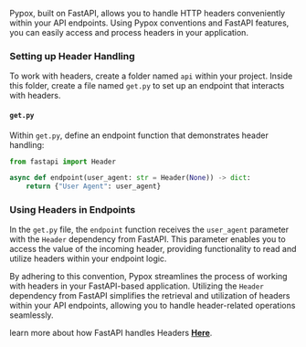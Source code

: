 Pypox, built on FastAPI, allows you to handle HTTP headers conveniently within your API endpoints. Using Pypox conventions and FastAPI features, you can easily access and process headers in your application.

### Setting up Header Handling

To work with headers, create a folder named `api` within your project. Inside this folder, create a file named `get.py` to set up an endpoint that interacts with headers.

#### `get.py`

Within `get.py`, define an endpoint function that demonstrates header handling:

```python
from fastapi import Header

async def endpoint(user_agent: str = Header(None)) -> dict:
    return {"User Agent": user_agent}
```

### Using Headers in Endpoints

In the `get.py` file, the `endpoint` function receives the `user_agent` parameter with the `Header` dependency from FastAPI. This parameter enables you to access the value of the incoming header, providing functionality to read and utilize headers within your endpoint logic.

By adhering to this convention, Pypox streamlines the process of working with headers in your FastAPI-based application. Utilizing the `Header` dependency from FastAPI simplifies the retrieval and utilization of headers within your API endpoints, allowing you to handle header-related operations seamlessly.

learn more about how FastAPI handles Headers [**Here**](https://fastapi.tiangolo.com/tutorial/header-params/).
